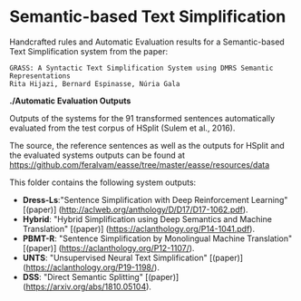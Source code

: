 # Semantic-based Text Simplification

Handcrafted rules and Automatic Evaluation results for a Semantic-based Text Simplification system from the paper:

```
GRASS: A Syntactic Text Simplification System using DMRS Semantic Representations 
Rita Hijazi, Bernard Espinasse, Núria Gala
```
**./Automatic Evaluation Outputs**

Outputs of the systems for the 91 transformed sentences automatically evaluated from the test corpus of HSplit (Sulem et al., 2016). 

The source, the reference sentences as well as the outputs for HSplit and the evaluated systems outputs can be found at 
https://github.com/feralvam/easse/tree/master/easse/resources/data 

This folder contains the following system outputs:

- **Dress-Ls**:"Sentence Simplification with Deep Reinforcement Learning" [(paper)] (http://aclweb.org/anthology/D/D17/D17-1062.pdf). 
- **Hybrid**: "Hybrid Simplification using Deep Semantics and Machine Translation" [(paper)] (https://aclanthology.org/P14-1041.pdf).
- **PBMT-R**: "Sentence Simplification by Monolingual Machine Translation" [(paper)] (https://aclanthology.org/P12-1107/). 
- **UNTS**: "Unsupervised Neural Text Simplification" [(paper)] (https://aclanthology.org/P19-1198/).
- **DSS**: "Direct Semantic Splitting" [(paper)] (https://arxiv.org/abs/1810.05104).

